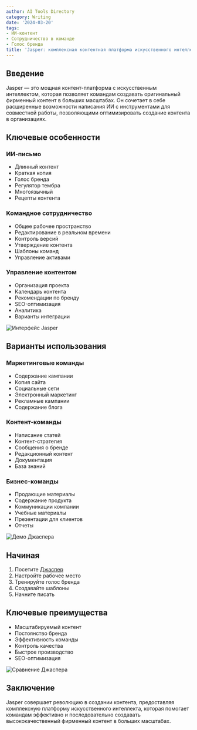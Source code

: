 ```yaml
---
author: AI Tools Directory
category: Writing
date: '2024-03-20'
tags:
- ИИ-контент
- Сотрудничество в команде
- Голос бренда
title: 'Jasper: комплексная контентная платформа искусственного интеллекта'
---
```


## Введение

Jasper — это мощная контент-платформа с искусственным интеллектом, которая позволяет командам создавать оригинальный фирменный контент в больших масштабах. Он сочетает в себе расширенные возможности написания ИИ с инструментами для совместной работы, позволяющими оптимизировать создание контента в организациях.

## Ключевые особенности

### ИИ-письмо
- Длинный контент
- Краткая копия
- Голос бренда
- Регулятор тембра
- Многоязычный
- Рецепты контента

### Командное сотрудничество
- Общее рабочее пространство
- Редактирование в реальном времени
- Контроль версий
- Утверждение контента
- Шаблоны команд
- Управление активами

### Управление контентом
- Организация проекта
- Календарь контента
- Рекомендации по бренду
- SEO-оптимизация
- Аналитика
- Варианты интеграции

![Интерфейс Jasper](/imgs/jasper/interface.jpg)

## Варианты использования

### Маркетинговые команды
- Содержание кампании
- Копия сайта
- Социальные сети
- Электронный маркетинг
- Рекламные кампании
- Содержание блога

### Контент-команды
- Написание статей
- Контент-стратегия
- Сообщения о бренде
- Редакционный контент
- Документация
- База знаний

### Бизнес-команды
- Продающие материалы
- Содержание продукта
- Коммуникации компании
- Учебные материалы
- Презентации для клиентов
- Отчеты

![Демо Джаспера](/imgs/jasper/demo.jpg)

## Начиная

1. Посетите [Джаспер](https://jasper.ai)
2. Настройте рабочее место
3. Тренируйте голос бренда
4. Создавайте шаблоны
5. Начните писать

## Ключевые преимущества

- Масштабируемый контент
- Постоянство бренда
- Эффективность команды
- Контроль качества
- Быстрое производство
- SEO-оптимизация

![Сравнение Джаспера](/imgs/jasper/comparison.jpg)

## Заключение

Jasper совершает революцию в создании контента, предоставляя комплексную платформу искусственного интеллекта, которая помогает командам эффективно и последовательно создавать высококачественный фирменный контент в больших масштабах.